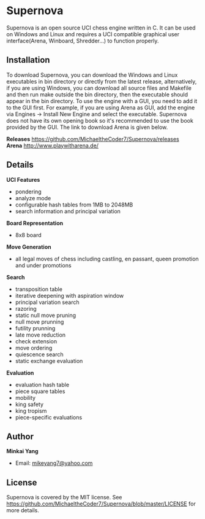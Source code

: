 # Supernova

Supernova is an open source UCI chess engine written in C. It can be used on Windows and Linux and requires a UCI compatible graphical user interface(Arena, Winboard, Shredder...) to function properly.

Installation
--------
To download Supernova, you can download the Windows and Linux executables in bin directory or directly from the latest release, alternatively, if you are using Windows, you can download all source files and Makefile and then run make outside the bin directory, then the executable should appear in the bin directory. To use the engine with a GUI, you need to add it to the GUI first. For example, if you are using Arena as GUI, add the engine via Engines -> Install New Engine and select the executable. Supernova does not have its own opening book so it's recommended to use the book provided by the GUI. The link to download Arena is given below.

**Releases**
https://github.com/MichaeltheCoder7/Supernova/releases  
**Arena**
http://www.playwitharena.de/

Details
-------
**UCI Features**
* pondering  
* analyze mode  
* configurable hash tables from 1MB to 2048MB  
* search information and principal variation  

**Board Representation**
* 8x8 board  

**Move Generation**  
* all legal moves of chess including castling, en passant, queen promotion and under promotions  

**Search** 
* transposition table  
* iterative deepening with aspiration window  
* principal variation search  
* razoring  
* static null move pruning  
* null move prunning  
* futility prunning  
* late move reduction  
* check extension  
* move ordering  
* quiescence search  
* static exchange evaluation

**Evaluation** 
* evaluation hash table
* piece square tables  
* mobility  
* king safety  
* king tropism  
* piece-specific evaluations  

Author
------
**Minkai Yang**
* Email: mikeyang7@yahoo.com

License
-------
Supernova is covered by the MIT license. See https://github.com/MichaeltheCoder7/Supernova/blob/master/LICENSE for more details.
